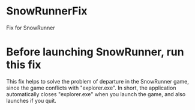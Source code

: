 # SnowRunnerFix
 Fix for SnowRunner
# Before launching SnowRunner, run this fix
 This fix helps to solve the problem of departure in the SnowRunner game, since the game conflicts with "explorer.exe". In short, the application automatically closes "explorer.exe" when you launch the game, and also launches if you quit.
